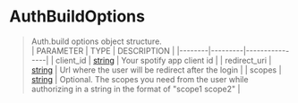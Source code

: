 # AuthBuildOptions
> Auth.build options object structure.<br>
> | PARAMETER   | TYPE    | DESCRIPTION    |
> |--------|---------|----------------|
> | client_id | [string](https://developer.mozilla.org/en-US/docs/Web/JavaScript/Reference/Global_Objects/string) | Your spotify app client id |
> | redirect_uri | [string](https://developer.mozilla.org/en-US/docs/Web/JavaScript/Reference/Global_Objects/string) | Url where the user will be redirect after the login |
> | scopes | [string](https://developer.mozilla.org/en-US/docs/Web/JavaScript/Reference/Global_Objects/string) | <font style="opacity: 07;">Optional. </font>The scopes you need from the user while authorizing in a string in the format of "scope1 scope2" |
